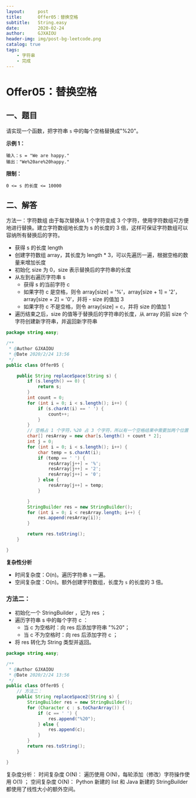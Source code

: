 ```yaml
---
layout:     post
title:      Offer05：替换空格
subtitle:   String.easy
date:       2020-02-24
author:     GJXAIOU
header-img: img/post-bg-leetcode.png
catalog: true
tags:
    - 字符串
	- 完成
---
```


# Offer05：替换空格

## 一、题目


请实现一个函数，把字符串 `s` 中的每个空格替换成"%20"。

**示例 1：**

```
输入：s = "We are happy."
输出："We%20are%20happy."
```

**限制：**

```
0 <= s 的长度 <= 10000
```



## 二、解答

方法一：字符数组
由于每次替换从 1 个字符变成 3 个字符，使用字符数组可方便地进行替换。建立字符数组地长度为 s 的长度的 3 倍，这样可保证字符数组可以容纳所有替换后的字符。

- 获得 s 的长度 length
- 创建字符数组 array，其长度为 length * 3，可以先遍历一遍，根据空格的数量来增加长度
- 初始化 size 为 0，size 表示替换后的字符串的长度
- 从左到右遍历字符串 s
    - 获得 s 的当前字符 c
    - 如果字符 c 是空格，则令 array[size] = '%'，array[size + 1] = '2'，array[size + 2] = '0'，并将 - size 的值加 3
    - 如果字符 c 不是空格，则令 array[size] = c，并将 size 的值加 1
- 遍历结束之后，size 的值等于替换后的字符串的长度，从 array 的前 size 个字符创建新字符串，并返回新字符串

```java
package string.easy;

/**
 * @Author GJXAIOU
 * @Date 2020/2/24 13:56
 */
public class Offer05 {

    public String replaceSpace(String s) {
        if (s.length() == 0) {
            return s;
        }
        int count = 0;
        for (int i = 0; i < s.length(); i++) {
            if (s.charAt(i) == ' ') {
                count++;
            }
        }
        // 空格占 1 个字符，%20 占 3 个字符，所以有一个空格结果中需要加两个位置
        char[] resArray = new char[s.length() + count * 2];
        int j = 0;
        for (int i = 0; i < s.length(); i++) {
            char temp = s.charAt(i);
            if (temp == ' ') {
                resArray[j++] = '%';
                resArray[j++] = '2';
                resArray[j++] = '0';
            } else {
                resArray[j++] = temp;
            }

        }
        StringBuilder res = new StringBuilder();
        for (int i = 0; i < resArray.length; i++) {
            res.append(resArray[i]);
        }

        return res.toString();
    }

}

```

**复杂性分析**

- 时间复杂度：O(n)。遍历字符串 `s` 一遍。
- 空间复杂度：O(n)。额外创建字符数组，长度为 `s` 的长度的 3 倍。



### 方法二：

- 初始化一个 StringBuilder ，记为 res ；
- 遍历字符串 s 中的每个字符 c ：
    - 当 c 为空格时：向 res 后添加字符串 "%20"；
    - 当 c 不为空格时：向 res 后添加字符 c ；
- 将 res 转化为 String 类型并返回。

```java
package string.easy;

/**
 * @Author GJXAIOU
 * @Date 2020/2/24 13:56
 */
public class Offer05 {
    // 方法二：
    public String replaceSpace2(String s) {
        StringBuilder res = new StringBuilder();
        for (Character c : s.toCharArray()) {
            if (c == ' ') {
                res.append("%20");
            } else {
                res.append(c);
            }
        }
        return res.toString();
    }

}

```



复杂度分析：
时间复杂度 O(N)： 遍历使用 O(N)，每轮添加（修改）字符操作使用 O(1) ；
空间复杂度 O(N)： Python 新建的 list 和 Java 新建的 StringBuilder 都使用了线性大小的额外空间。

